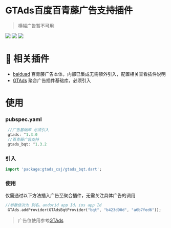 # GTAds百度百青藤广告支持插件

> 横幅广告暂不可用

<p>
<a href="https://pub.dev/packages/gtads_bqt"><img src=https://img.shields.io/pub/v/gtads_bqt?color=orange></a>
<a href="https://pub.dev/packages/gtads_bqt"><img src=https://img.shields.io/pub/likes/gtads_bqt></a>
<a href="https://pub.dev/packages/gtads_bqt"><img src=https://img.shields.io/pub/points/gtads_bqt></a>
</p>

# 📢 相关插件

- [baiduad](https://github.com/gstory0404/baiduad) 百青藤广告本体，内部已集成无需额外引入，配置相关查看插件说明
- [GTAds](https://github.com/gstory0404/GTAds) 聚合广告插件基础库，必须引入

# 使用

### pubspec.yaml

```dart
 //广告基础库 必须引入
 gtads: ^1.3.0
 //百青藤广告支持
 gtads_bqt: ^1.3.2
```

### 引入

```dart
import 'package:gtads_csj/gtads_bqt.dart';
```

### 使用

仅需通过以下方法插入广告至聚合插件，无需关注具体广告的调用

```dart
//参数依次为 别名、andorid app Id、ios app Id
 GTAds.addProvider(GTAdsBqtProvider("bqt", "b423d90d", "a6b7fed6"));
```

> 广告位使用参考[GTAds](https://github.com/gstory0404/GTAds/tree/master/gtads)

